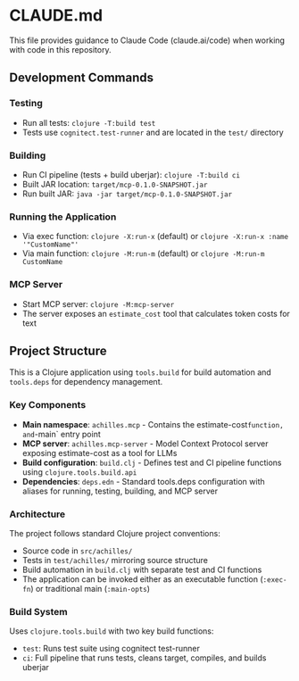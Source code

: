 # CLAUDE.md

This file provides guidance to Claude Code (claude.ai/code) when working with code in this repository.

## Development Commands

### Testing
- Run all tests: `clojure -T:build test`
- Tests use `cognitect.test-runner` and are located in the `test/` directory

### Building
- Run CI pipeline (tests + build uberjar): `clojure -T:build ci`
- Built JAR location: `target/mcp-0.1.0-SNAPSHOT.jar`
- Run built JAR: `java -jar target/mcp-0.1.0-SNAPSHOT.jar`

### Running the Application
- Via exec function: `clojure -X:run-x` (default) or `clojure -X:run-x :name '"CustomName"'`
- Via main function: `clojure -M:run-m` (default) or `clojure -M:run-m CustomName`

### MCP Server
- Start MCP server: `clojure -M:mcp-server`
- The server exposes an `estimate_cost` tool that calculates token costs for text

## Project Structure

This is a Clojure application using `tools.build` for build automation and `tools.deps` for dependency management.

### Key Components
- **Main namespace**: `achilles.mcp` - Contains the estimate-cost` function, and `-main` entry point
- **MCP server**: `achilles.mcp-server` - Model Context Protocol server exposing estimate-cost as a tool for LLMs
- **Build configuration**: `build.clj` - Defines test and CI pipeline functions using `clojure.tools.build.api`
- **Dependencies**: `deps.edn` - Standard tools.deps configuration with aliases for running, testing, building, and MCP server

### Architecture
The project follows standard Clojure project conventions:
- Source code in `src/achilles/` 
- Tests in `test/achilles/` mirroring source structure
- Build automation in `build.clj` with separate test and CI functions
- The application can be invoked either as an executable function (`:exec-fn`) or traditional main (`:main-opts`)

### Build System
Uses `clojure.tools.build` with two key build functions:
- `test`: Runs test suite using cognitect test-runner
- `ci`: Full pipeline that runs tests, cleans target, compiles, and builds uberjar
